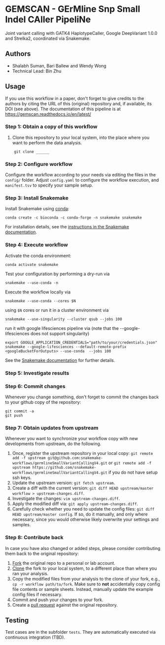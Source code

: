 # GEMSCAN - GErMline Snp Small Indel CAller PipeliNe 

Joint variant calling with GATK4 HaplotypeCaller, Google DeepVariant 1.0.0 and Strelka2, coordinated via Snakemake.

## Authors

* Shalabh Suman, Bari Ballew and Wendy Wong 
* Technical Lead: Bin Zhu

## Usage

If you use this workflow in a paper, don't forget to give credits to the authors by citing the URL of this (original) repository and, if available, its DOI (see above). The documentation of this pipeline is at https://gemscan.readthedocs.io/en/latest/ 

### Step 1: Obtain a copy of this workflow

1. Clone this repository to your local system, into the place where you want to perform the data analysis.
```
    git clone ______
```

### Step 2: Configure workflow

Configure the workflow according to your needs via editing the files in the `config/` folder. Adjust `config.yaml` to configure the workflow execution, and `manifest.tsv` to specify your sample setup.

### Step 3: Install Snakemake

Install Snakemake using [conda](https://conda.io/projects/conda/en/latest/user-guide/install/index.html):

    conda create -c bioconda -c conda-forge -n snakemake snakemake

For installation details, see the [instructions in the Snakemake documentation](https://snakemake.readthedocs.io/en/stable/getting_started/installation.html).

### Step 4: Execute workflow

Activate the conda environment:

    conda activate snakemake

Test your configuration by performing a dry-run via

    snakemake --use-conda -n

Execute the workflow locally via

    snakemake --use-conda --cores $N

using `$N` cores or run it in a cluster environment via

    snakemake --use-singularity --cluster qsub --jobs 100
    
run it with google lifesciences pipeline via (note that the --google-lifesciences does not support singularity)
    
    export GOOGLE_APPLICATION_CREDENTIALS="path/to/your/credentials.json"
    snakemake --google-lifesciences --default-remote-prefix <googleBucketForOutputs> --use-conda  --jobs 100

See the [Snakemake documentation](https://snakemake.readthedocs.io/en/stable/executable.html) for further details.

### Step 5: Investigate results

### Step 6: Commit changes

Whenever you change something, don't forget to commit the changes back to your github copy of the repository:

    git commit -a
    git push

### Step 7: Obtain updates from upstream

Whenever you want to synchronize your workflow copy with new developments from upstream, do the following.

1. Once, register the upstream repository in your local copy: `git remote add -f upstream git@github.com:snakemake-workflows/germlineSmallVariantCallingV4.git` or `git remote add -f upstream https://github.com/snakemake-workflows/germlineSmallVariantCallingV4.git` if you do not have setup ssh keys.
2. Update the upstream version: `git fetch upstream`.
3. Create a diff with the current version: `git diff HEAD upstream/master workflow > upstream-changes.diff`.
4. Investigate the changes: `vim upstream-changes.diff`.
5. Apply the modified diff via: `git apply upstream-changes.diff`.
6. Carefully check whether you need to update the config files: `git diff HEAD upstream/master config`. If so, do it manually, and only where necessary, since you would otherwise likely overwrite your settings and samples.


### Step 8: Contribute back

In case you have also changed or added steps, please consider contributing them back to the original repository:

1. [Fork](https://help.github.com/en/articles/fork-a-repo) the original repo to a personal or lab account.
2. [Clone](https://help.github.com/en/articles/cloning-a-repository) the fork to your local system, to a different place than where you ran your analysis.
3. Copy the modified files from your analysis to the clone of your fork, e.g., `cp -r workflow path/to/fork`. Make sure to **not** accidentally copy config file contents or sample sheets. Instead, manually update the example config files if necessary.
4. Commit and push your changes to your fork.
5. Create a [pull request](https://help.github.com/en/articles/creating-a-pull-request) against the original repository.

## Testing

Test cases are in the subfolder `tests`. They are automatically executed via continuous integration (TBD).
